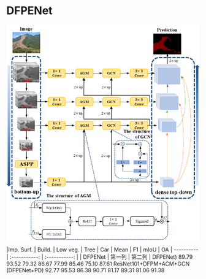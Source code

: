 # DFPENet
![The overview of DFPENet](DFPENet.png)

|Imp. Surf.	| Build. | Low veg. | Tree |	Car |	Mean | F1 |	mIoU |	OA
| ---------- | :-----------:  | :-----------: |
| DFPENet     | 第一列     | 第二列     |
DFPENet)	89.79	93.52	79.32	86.67	77.99	85.46	75.10	87.61
ResNet101+DFPM+ACM+GCN (DFPENet+PD)	92.77	95.53	86.38	90.71	81.17	89.31	81.06	91.38
